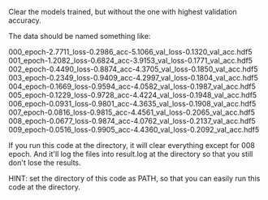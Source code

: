 Clear the models trained, but without the one with highest validation accuracy.

The data should be named something like:

000_epoch-2.7711_loss-0.2986_acc-5.1066_val_loss-0.1320_val_acc.hdf5
001_epoch-1.2082_loss-0.6824_acc-3.9153_val_loss-0.1771_val_acc.hdf5
002_epoch-0.4490_loss-0.8874_acc-4.3705_val_loss-0.1850_val_acc.hdf5
003_epoch-0.2349_loss-0.9409_acc-4.2997_val_loss-0.1804_val_acc.hdf5
004_epoch-0.1669_loss-0.9594_acc-4.0582_val_loss-0.1987_val_acc.hdf5
005_epoch-0.1229_loss-0.9728_acc-4.4224_val_loss-0.1948_val_acc.hdf5
006_epoch-0.0931_loss-0.9801_acc-4.3635_val_loss-0.1908_val_acc.hdf5
007_epoch-0.0816_loss-0.9815_acc-4.4561_val_loss-0.2065_val_acc.hdf5
008_epoch-0.0677_loss-0.9874_acc-4.0762_val_loss-0.2137_val_acc.hdf5
009_epoch-0.0516_loss-0.9905_acc-4.4360_val_loss-0.2092_val_acc.hdf5

If you run this code at the directory, it will clear everything except for 008 epoch. And it'll log the files into result.log at the directory so that you still don't lose the results.

HINT: set the directory of this code as PATH, so that you can easily run this code at the directory.
